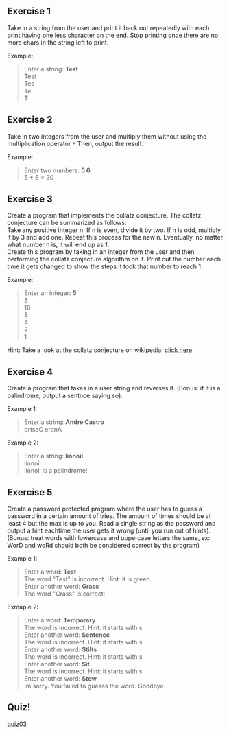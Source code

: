 Exercise 1
---

Take in a string from the user and print it back out repeatedly with each print having one less
character on the end. Stop printing once there are no more chars in the string left to print.

Example:

> Enter a string: **Test**</br>
> Test </br>
> Tes </br>
> Te </br>
> T

Exercise 2
---

Take in two integers from the user and multiply them without using the multiplication operator ``*``
Then, output the result.

Example:

> Enter two numbers: **5 6** </br>
> 5 * 6 = 30

Exercise 3
---

Create a program that implements the collatz conjecture. The collatz conjecture can be summarized 
as follows:<br>
Take any positive integer n. If n is even, divide it by two. If n is odd, multiply it by 3 and add
one. Repeat this process for the new n. Eventually, no matter what number n is, it will end up as 1.<br>
Create this program by taking in an integer from the user and then performing the collatz 
conjecture algorithm on it. Print out the number each time it gets changed to show the steps it 
took that number to reach 1.

Example:

> Enter an integer: **5**</br>
> 5</br>
> 16</br>
> 8</br>
> 4</br>
> 2</br>
> 1

Hint:
Take a look at the collatz conjecture on wikipedia:
[click here](https://en.wikipedia.org/wiki/Collatz_conjecture)

Exercise 4
---

Create a program that takes in a user string and reverses it. (Bonus: if it is a palindrome, output a sentnce saying so).

Example 1:

> Enter a string: **Andre Castro**<br>
> ortsaC erdnA

Example 2:

> Enter a string: **lionoil**<br>
> lionoil<br>
> lionoil is a palindrome!

Exercise 5
---

Create a password protected program where the user has to guess a password in a certain amount of
tries. The amount of times should be at least 4 but the max is up to you. Read a single string as
the password and output a hint eachtime the user gets it wrong (until you run out of hints).
(Bonus: treat words with lowercase and uppercase letters the same, ex: WorD and woRd should both
be considered correct by the program)

Example 1:

> Enter a word: **Test** <br>
> The word "Test" is incorrect. Hint: it is green.<br>
> Enter another word: **Grass**<br>
> The word "Grass" is correct!

Exmaple 2:

> Enter a word: **Temporary**<br>
> The word is incorrect. Hint: it starts with s<br>
> Enter another word: **Sentence**<br>
> The word is incorrect. Hint: it starts with s<br>
> Enter another word: **Stilts**<br>
> The word is incorrect. Hint: it starts with s<br>
> Enter another word: **Sit**<br>
> The word is incorrect. Hint: it starts with s<br>
> Enter another word: **Stow**<br>
> Im sorry. You failed to guesss the word. Goodbye.

Quiz!
---
[quiz03]()

